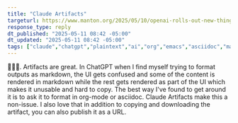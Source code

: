 ```yaml
---
title: "Claude Artifacts"
targeturl: https://www.manton.org/2025/05/10/openai-rolls-out-new-things.html 
response_type: reply
dt_published: "2025-05-11 08:42 -05:00"
dt_updated: "2025-05-11 08:42 -05:00"
tags: ["claude","chatgpt","plaintext","ai","org","emacs","asciidoc","markdown"]
---
```


💯💯💯. Artifacts are great. In ChatGPT when I find myself trying to format outputs as markdown, the UI gets confused and some of the content is rendered in markdown while the rest gets rendered as part of the UI which makes it unusable and hard to copy. The best way I've found to get around it is to ask it to format in org-mode or asciidoc. Claude Artifacts make this a non-issue. I also love that in addition to copying and downloading the artifact, you can also publish it as a URL.